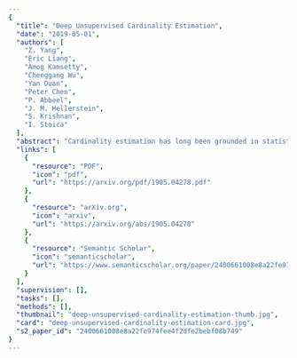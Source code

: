 ```yaml
---
{
  "title": "Deep Unsupervised Cardinality Estimation",
  "date": "2019-05-01",
  "authors": [
    "Z. Yang",
    "Eric Liang",
    "Amog Kamsetty",
    "Chenggang Wu",
    "Yan Duan",
    "Peter Chen",
    "P. Abbeel",
    "J. M. Hellerstein",
    "S. Krishnan",
    "I. Stoica"
  ],
  "abstract": "Cardinality estimation has long been grounded in statistical tools for density estimation. To capture the rich multivariate distributions of relational tables, we propose the use of a new type of high-capacity statistical model: deep autoregressive models. However, direct application of these models leads to a limited estimator that is prohibitively expensive to evaluate for range or wildcard predicates. To produce a truly usable estimator, we develop a Monte Carlo integration scheme on top of autoregressive models that can efficiently handle range queries with dozens of dimensions or more. \nLike classical synopses, our estimator summarizes the data without supervision. Unlike previous solutions, we approximate the joint data distribution without any independence assumptions. Evaluated on real-world datasets and compared against real systems and dominant families of techniques, our estimator achieves single-digit multiplicative error at tail, an up to 90$\\times$ accuracy improvement over the second best method, and is space- and runtime-efficient.",
  "links": [
    {
      "resource": "PDF",
      "icon": "pdf",
      "url": "https://arxiv.org/pdf/1905.04278.pdf"
    },
    {
      "resource": "arXiv.org",
      "icon": "arxiv",
      "url": "https://arxiv.org/abs/1905.04278"
    },
    {
      "resource": "Semantic Scholar",
      "icon": "semanticscholar",
      "url": "https://www.semanticscholar.org/paper/2400661008e8a22fe974fee4f2dfe2bebf08b749"
    }
  ],
  "supervision": [],
  "tasks": [],
  "methods": [],
  "thumbnail": "deep-unsupervised-cardinality-estimation-thumb.jpg",
  "card": "deep-unsupervised-cardinality-estimation-card.jpg",
  "s2_paper_id": "2400661008e8a22fe974fee4f2dfe2bebf08b749"
}
---
```


